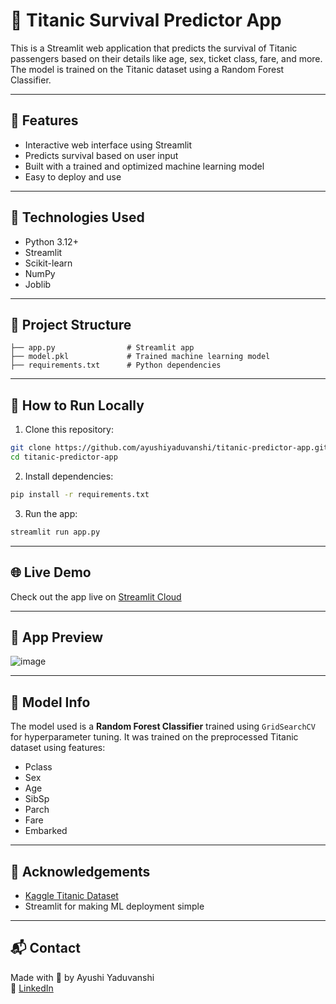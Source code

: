 # 🚢 Titanic Survival Predictor App

This is a Streamlit web application that predicts the survival of Titanic passengers based on their details like age, sex, ticket class, fare, and more. The model is trained on the Titanic dataset using a Random Forest Classifier.

---

## 🌟 Features

- Interactive web interface using Streamlit
- Predicts survival based on user input
- Built with a trained and optimized machine learning model
- Easy to deploy and use

---

## 🔧 Technologies Used

- Python 3.12+
- Streamlit
- Scikit-learn
- NumPy
- Joblib

---

## 📁 Project Structure

```
├── app.py                # Streamlit app
├── model.pkl             # Trained machine learning model
├── requirements.txt      # Python dependencies
```

---

## 🚀 How to Run Locally

1. Clone this repository:

```bash
git clone https://github.com/ayushiyaduvanshi/titanic-predictor-app.git
cd titanic-predictor-app
```

2. Install dependencies:

```bash
pip install -r requirements.txt
```

3. Run the app:

```bash
streamlit run app.py
```

---

## 🌐 Live Demo

Check out the app live on [Streamlit Cloud](https://titanic-predictor-app.streamlit.app)

---

## 📸 App Preview

![image](https://github.com/user-attachments/assets/26d50376-e8ab-4301-bc8f-a2ffdf9e9c80)


---

## 🧠 Model Info

The model used is a **Random Forest Classifier** trained using `GridSearchCV` for hyperparameter tuning. It was trained on the preprocessed Titanic dataset using features:

- Pclass
- Sex
- Age
- SibSp
- Parch
- Fare
- Embarked

---

## 🙌 Acknowledgements

- [Kaggle Titanic Dataset](https://www.kaggle.com/c/titanic)
- Streamlit for making ML deployment simple

---

## 📬 Contact

Made with 💙 by Ayushi Yaduvanshi  
🔗 [LinkedIn](https://www.linkedin.com/in/ayushi-yaduvanshi/)

